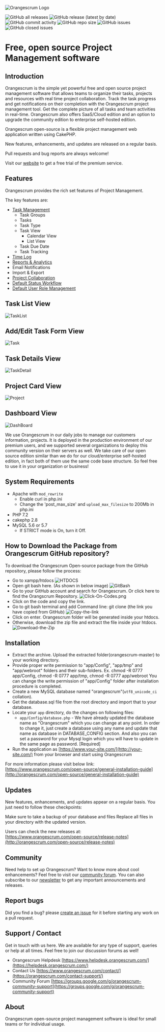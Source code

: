 ![Orangescrum Logo](https://www.orangescrum.com/blog/wp-content/uploads/2022/04/Orangescrum-Logo.png)


![GitHub all releases](https://img.shields.io/github/downloads/orangescrum/orangescrum/total)
![GitHub release (latest by date)](https://img.shields.io/github/v/release/orangescrum/orangescrum)
![GitHub commit activity](https://img.shields.io/github/commit-activity/m/orangescrum/orangescrum)
![GitHub repo size](https://img.shields.io/github/repo-size/orangescrum/orangescrum)
![GitHub issues](https://img.shields.io/github/issues/orangescrum/orangescrum)
![GitHub closed issues](https://img.shields.io/github/issues-closed/orangescrum/orangescrum)


# [](https://github.com/Orangescrum/orangescrum/blob/main/README.md#free-open-source-project-management-software)Free, open source Project Management software

## [](https://github.com/Orangescrum/orangescrum/blob/main/README.md#introduction)Introduction

Orangescrum is the simple yet powerful free and open source project management software that allows teams to organize their tasks, projects and resources with real time project collaboration. Track the task progress and get notifications on their completion with the Orangescrum project management tool. Get the complete picture of all tasks and team activities in real-time. Orangescrum also offers SaaS/Cloud edition and an option to upgrade the community edition to enterprise self-hosted edition.

Orangescrum open-source is a flexible project management web application written using CakePHP.

New features, enhancements, and updates are released on a regular basis.

Pull requests and bug reports are always welcome!

Visit our [website](https://www.orangescrum.com/)  to get a free trial of the premium service.

## [](https://github.com/Orangescrum/orangescrum/blob/main/README.md#features)Features

Orangescrum provides the rich set features of Project Management.

The key features are:

- [Task Management](https://www.orangescrum.com/task-management)
	-  Task Groups 
	- Tasks 
	- Task Type 
	- Task View 
		- Calendar View 
		- List View 
	- Task Due Date 
	- Task Tracking 
- [Time Log](https://www.orangescrum.com/time-tracking)
- [Reports & Analytics](https://www.orangescrum.com/project-reports-analytics)
- Email Notifications 
- Import & Export 
- [Project Collaboration](https://www.orangescrum.com/agile-project-management)
- [Default Status Workflow](https://www.orangescrum.com/custom-status-workflow)
- [Default User Role Management](https://www.orangescrum.com/user-role-management)

## [](https://github.com/Orangescrum/orangescrum/blob/main/README.md#task-list-view)Task List View
![TaskList](https://user-images.githubusercontent.com/104009174/164024431-7a2aa224-f01a-4a89-a04f-edfdc7a64180.png)
## [](https://github.com/Orangescrum/orangescrum/blob/main/README.md#add-edit-task-form-view)Add/Edit Task Form View
![Task](https://user-images.githubusercontent.com/104009174/164024438-ba48ce20-eb87-4268-be2a-b6f3b9e64108.png)
## [](https://github.com/Orangescrum/orangescrum/blob/main/README.md#task-details-view)Task Details View
![TaskDetail](https://user-images.githubusercontent.com/104009174/164024414-8a4d6117-b200-409d-9cf4-0f3d1585a76d.png)
## [](https://github.com/Orangescrum/orangescrum/blob/main/README.md#project-list-view)Project Card View
![Project](https://user-images.githubusercontent.com/104009174/164024428-a42a6b4b-8c48-49f9-a65d-c463eb78d578.png)
## [](https://github.com/Orangescrum/orangescrum/blob/main/README.md#dashboard-view)Dashboard View
![DashBoard](https://user-images.githubusercontent.com/104009174/164024434-c8821926-b57f-4f53-9136-e4da33fc6304.png)

We use Orangescrum in our daily jobs to manage our customers information, projects. It is deployed in the production environment of our premium users, and we supported several organizations to deploy this community version on their servers as well. We take care of our open source edition similar than we do for our cloud/enterprise self-hosted edition, in fact both of them use the same code base structure. So feel free to use it in your organization or business!

## [](https://github.com/Orangescrum/orangescrum/blob/main/README.md#system-requirements)System Requirements

-   Apache with  `mod_rewrite`
    -   Enable curl in php.ini
    -   Change the 'post_max_size' and  `upload_max_filesize`  to 200Mb in php.ini
-   PHP 7.2
-   cakephp 2.8
-   MySQL 5.6 or 5.7
    -   If STRICT mode is On, turn it Off.

## [](https://github.com/Orangescrum/orangescrum/blob/main/README.md#how-to-download)How to Download the Package from Orangescrum GitHub repository?

To download the Orangescrum Open-source package from the GitHub repository, please follow the process:

-   Go to xampp/htdocs
![HTDOCS](https://www.orangescrum.com/blog/wp-content/uploads/2022/04/HTDOCS.png)
-   Open git bash here. (As shown in below image)
![GitBash](https://www.orangescrum.com/blog/wp-content/uploads/2022/04/GitBash.png)
-   Go to your GitHub account and search for Orangescrum. Or click here to find the Orangscrum Repository.
![Click-On-Codes.png](https://www.orangescrum.com/blog/wp-content/uploads/2022/04/Click-On-Codes.png)
-   Click on the code and copy the link.
-   Go to git bash terminal  and add Command line: git clone <github link>  (the link you have copied from GitHub)
![Copy-the-link](https://www.orangescrum.com/blog/wp-content/uploads/2022/04/Copy-the-link.png)
-   Click on enter. Orangescrum folder will be generated inside your htdocs.
-   Otherwise, download the zip file and extract the file inside your htdocs.
![Download-the-Zip](https://www.orangescrum.com/blog/wp-content/uploads/2022/04/Download-the-Zip.png)

## [](https://github.com/Orangescrum/orangescrum/blob/main/README.md#installation)Installation

-   Extract the archive. Upload the extracted folder(orangescrum-master) to your working directory.
-   Provide proper write permission to "app/Config", "app/tmp" and "app/webroot" folders and their sub-folders. Ex. chmod -R 0777 app/Config, chmod -R 0777 app/tmp, chmod -R 0777 app/webroot You can change the write permission of "app/Config" folder after installation procedure is completed.
-   Create a new MySQL database named "orangescrum"(`utf8_unicode_ci`  collation).
-   Get the database.sql file from the root directory and import that to your database.
-   Locate your  `app`  directory, do the changes on following files:
    -   `app/Config/database.php`  - We have already updated the database name as "Orangescrum" which you can change at any point. In order to change it, just create a database using any name and update that name as database in DATABASE_CONFIG section. And also you can set a password for your Mysql login which you will have to update in the same page as password. [Required]
-   Run the application as  [https://www.your-site.com/](http://your-site.com/)  from your browser and start using Orangescrum

For more information please visit below link:  [https://www.orangescrum.com/open-source/general-installation-guide](http://orangescrum.com/open-source/general-installation-guide)

## [](https://github.com/Orangescrum/orangescrum/blob/main/README.md#updates)Updates

New features, enhancements, and updates appear on a regular basis. You just need to follow these checkpoints:

Make sure to take a backup of your database and files Replace all files in your directory with the updated version.

Users can check the new releases at:  [https://www.orangescrum.com/open-source/release-notes](http://orangescrum.com/open-source/release-notes)

## [](https://github.com/Orangescrum/orangescrum/blob/main/README.md#community)Community

Need help to set up Orangescrum? Want to know more about cool enhancements? Feel free to visit our [community forum](https://groups.google.com/g/orangescrum-community-support). You can also subscribe to our [newsletter](https://orangescrum.com/blog/) to get any important announcements and releases. 

## [](https://github.com/Orangescrum/orangescrum/blob/main/README.md#report-bugs)Report bugs

Did you find a bug? please [create an issue](https://github.com/Orangescrum/orangescrum/issues) for it before starting any work on a pull request.

## [](https://github.com/Orangescrum/orangescrum/blob/main/README.md#support--contact)Support / Contact

Get in touch with us here. We are available for any type of support, queries or help at all times. Feel free to join our discussion forums as well!

-   Orangescrum Helpdesk  [https://www.helpdesk.orangescrum.com/](https://helpdesk.orangescrum.com/)
-   Contact Us  [https://www.orangescrum.com/contact/](https://orangescrum.com/contact-support/)
-   Community Forum [https://groups.google.com/g/orangescrum-community-support](https://groups.google.com/g/orangescrum-community-support)

## [](https://github.com/Orangescrum/orangescrum/blob/main/README.md#about)About

Orangescrum open-source project management software is ideal for small teams or for individual usage.
